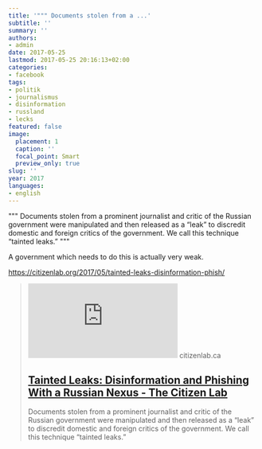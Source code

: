 ```yaml
---
title: '""" Documents stolen from a ...'
subtitle: ''
summary: ''
authors:
- admin
date: 2017-05-25
lastmod: 2017-05-25 20:16:13+02:00
categories:
- facebook
tags:
- politik
- journalismus
- disinformation
- russland
- lecks
featured: false
image:
  placement: 1
  caption: ''
  focal_point: Smart
  preview_only: true
slug: ''
year: 2017
languages:
- english
---
```


"""
Documents stolen from a prominent journalist and critic of the Russian government were manipulated and then released as a “leak” to discredit domestic and foreign critics of the government. We call this technique “tainted leaks.”
"""

A government which needs to do this is actually very weak. 

https://citizenlab.org/2017/05/tainted-leaks-disinformation-phish/
> [![](https://citizenlab.ca/wp-content/webpc-passthru.php?src=https://citizenlab.ca/wp-content/uploads/2017/05/Map-of-target-countries-4.png&nocache=1)](https://citizenlab.org/2017/05/tainted-leaks-disinformation-phish/)
> citizenlab.ca
> ## [Tainted Leaks: Disinformation and Phishing With a Russian Nexus - The Citizen Lab](https://citizenlab.org/2017/05/tainted-leaks-disinformation-phish/)
>
>Documents stolen from a prominent journalist and critic of the Russian government were manipulated and then released as a “leak” to discredit domestic and foreign critics of the government. We call this technique “tainted leaks.”